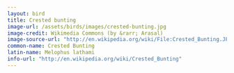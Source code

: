 ```yaml
---
layout: bird
title: Crested bunting
image-url: /assets/birds/images/crested-bunting.jpg
image-credit: Wikimedia Commons (by &rarr; Arasal)
image-source-url: "http://en.wikipedia.org/wiki/File:Crested_Bunting.JPG"
common-name: Crested Bunting
latin-name: Melophus lathami 
info-url: "http://en.wikipedia.org/wiki/Crested_Bunting"
---
```

